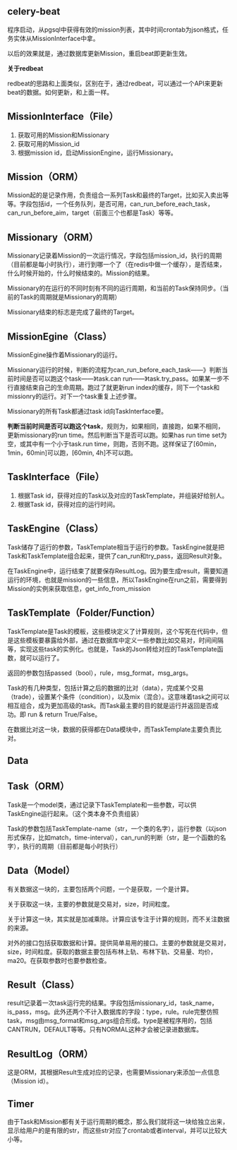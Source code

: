 ## celery-beat

程序启动，从pgsql中获得有效的mission列表，其中时间crontab为json格式，任务实体从MissionInterface中拿。

以后的效果就是，通过数据库更新Mission，重启beat即更新生效。

**关于redbeat**

redbeat的思路和上面类似，区别在于，通过redbeat，可以通过一个API来更新beat的数据。如何更新，和上面一样。

## MissionInterface（File）

1. 获取可用的Mission和Missionary
2. 获取可用的Mission_id
3. 根据mission id，启动MissionEngine，运行Missionary。

## Mission（ORM）

Mission起的是记录作用，负责组合一系列Task和最终的Target，比如买入卖出等等。字段包括id，一个任务队列，是否可用，can_run_before_each_task，can_run_before_aim，target（前面三个也都是Task）等等。

## Missionary（ORM）

Missionary记录着Mission的一次运行情况，字段包括mission_id，执行的周期（目前都是每小时执行），进行到哪一个了（在redis中做一个缓存），是否结束，什么时候开始的，什么时候结束的。Mission的结果。

Missionary的在运行的不同时刻有不同的运行周期，和当前的Task保持同步。（当前的Task的周期就是Missionary的周期）

Missionary结束的标志是完成了最终的Target。

## MissionEgine（Class）

MissionEgine操作着Missionary的运行。

Missionary运行的时候，判断的流程为can_run_before_each_task——》判断当前时间是否可以跑这个task——》task.can run——》task.try_pass。如果某一步不行直接结束自己的生命周期。跑过了就更新run index的缓存，同下一个task和missionry的运行。对下一个task重复上述步骤。

Missionary的所有Task都通过task id向TaskInterface要。

**判断当前时间是否可以跑这个task**，规则为，如果相同，直接跑，如果不相同，更新missionary的run time。然后判断当下是否可以跑。如果has run time set为空，或其中有一个小于task.run time，则跑，否则不跑。这样保证了[60min，1min，60min]可以跑，[60min, 4h]不可以跑。

## TaskInterface（File）

1. 根据Task id，获得对应的Task以及对应的TaskTemplate，并组装好给别人。
2. 根据Task id，获得对应的运行时间。

## TaskEngine（Class）

Task储存了运行的参数，TaskTemplate相当于运行的参数。TaskEngine就是把Task和TaskTemplate组合起来，提供了can_run和try_pass，返回Result对象。

在TaskEngine中，运行结束了就要保存ResultLog。因为要生成result，需要知道运行的环境，也就是mission的一些信息，所以TaskEngine在run之前，需要得到Mission的实例来获取信息，get_info_from_mission

## TaskTemplate（Folder/Function）

TaskTemplate是Task的模板，这些模块定义了计算规则，这个写死在代码中，但是这些模板要暴露给外部，通过在数据库中定义一些参数比如交易对，时间间隔等，实现这些task的实例化。也就是，Task的Json转给对应的TaskTemplate函数，就可以运行了。

返回的参数包括passed（bool），rule，msg_format，msg_args。

Task的有几种类型，包括计算之后的数据的比对（data），完成某个交易（trade），设置某个条件（condition），以及mix（混合）。这意味着task之间可以相互组合，成为更加高级的task。而Task最主要的目的就是运行并返回是否成功。即 run & return True/False。

在数据比对这一块，数据的获得都在Data模块中，而TaskTemplate主要负责比对。

## Data

## Task（ORM）

Task是一个model类，通过记录下TaskTemplate和一些参数，可以供TaskEngine运行起来。（这个类本身不负责组装）

Task的参数包括TaskTemplate-name（str，一个类的名字），运行参数（以json形式保存，比如match，time-interval），can_run的判断（str，是一个函数的名字），执行的周期（目前都是每小时执行）

## Data（Model）

有关数据这一块的，主要包括两个问题，一个是获取，一个是计算。

关于获取这一块，主要的参数就是交易对，size，时间粒度。

关于计算这一块，其实就是加减乘除。计算应该专注于计算的规则，而不关注数据的来源。

对外的接口包括获取数据和计算。提供简单易用的接口。主要的参数就是交易对，size，时间粒度。获取的数据主要包括布林上轨、布林下轨、交易量、均价，ma20。在获取参数时也要参数检查。

## Result（Class）

result记录着一次task运行完的结果。字段包括missionary_id，task_name，is_pass，msg。此外还两个不计入数据库的字段：type，rule。rule完整仿照task，msg由msg_format和msg_args组合形成。type是被程序用的，包括CANTRUN，DEFAULT等等。只有NORMAL这种才会被记录进数据库。

## ResultLog（ORM）

这是ORM，其根据Result生成对应的记录，也需要Missionary来添加一点信息（Mission id）。

## Timer

由于Task和Mission都有关于运行周期的概念，那么我们就将这一块给独立出来，显示给用户的是有限的str，而这些str对应了crontab或者interval，并可以比较大小等。